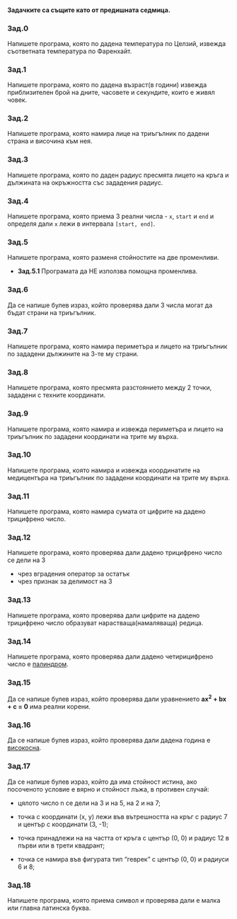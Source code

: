 #### Задачките са същите като от предишната седмица.
### Зад.0
Напишете програма, която по дадена температура по Целзий, извежда съответната температура по Фаренхайт.

### Зад.1
Напишете програма, която по дадена възраст(в години) извежда приблизителен брой на дните, часовете и секундите, които е живял човек.

### Зад.2
Напишете програма, която намира лице на триъгълник по дадени страна и височина към нея.

### Зад.3
Напишете програма, която по даден радиус пресмята лицето на кръга и дължината на окръжността със зададения радиус.

### Зад.4
Напишете програма, която приема 3 реални числа - `x`, `start` и `end` и определя дали `х` лежи в интервала `[start, end]`.

### Зад.5
Напишете програма, която разменя стойностите на две променливи.
* **Зад.5.1** Програмата да НЕ използва помощна променлива.

### Зад.6
Да се напише булев израз, който проверява дали 3 числа могат да бъдат страни на триъгълник.

### Зад.7
Напишете програма, която намира периметъра и лицето на триъгълник по зададени дължините на 3-те му страни.

### Зад.8
Напишете програма, която пресмята разстоянието между 2 точки, зададени с техните координати.

### Зад.9
Напишете програма, която намира и извежда периметъра и лицето на триъгълник по зададени координати на трите му върха.

### Зад.10
Напишете програма, която намира и извежда координатите на медицентъра на триъгълник по зададени координати на трите му върха.

### Зад.11
Напишете програма, която намира сумата от цифрите на дадено трицифрено число.

### Зад.12
Напишете програма, която проверява дали дадено трицифрено число се дели на 3
* чрез вградения оператор за остатък
* чрез признак за делимост на 3

### Зад.13
Напишете програма, която проверява дали цифрите на дадено трицифрено число образуват нарастваща(намаляваща) редица.

### Зад.14
Напишете програма, която проверява дали дадено четирицифрено число е [палиндром](https://en.wikipedia.org/wiki/Palindrome).

### Зад.15
Да се напише булев израз, който проверява дали уравнението **ax<sup>2</sup> + bx + c = 0** има реални корени.

### Зад.16
Да се напише булев израз, който проверява дали дадена година е [високосна](https://en.wikipedia.org/wiki/Leap_year#Algorithm).

### Зад.17
Да се напише булев израз, който да има стойност истина, ако посоченото условие е вярно и стойност лъжа, в противен случай:

* цялото число n се дели на 3 и на 5, на 2 и на 7;

* точка с координати (x, y)  лежи във вътрешността на кръг с радиус 7 и център с координати (3, -1);

* точка принадлежи на на частта от кръга с център (0, 0) и радиус 12 в първи или в трети квадрант;

* точка се намира във фигурата  тип “геврек” с център (0, 0) и радиуси 6 и 8;

### Зад.18
Напишете програма, която приема символ и проверява дали е малка или главна латинска буква.